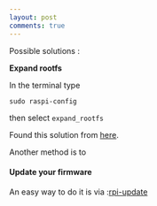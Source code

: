 ```yaml
---
layout: post
comments: true
---
```

Possible solutions :

**Expand rootfs**

In the terminal type

    sudo raspi-config

then select `expand_rootfs`

Found this solution from [here](http://www.raspberrypi.org/phpBB3/viewtopic.php?t=9210&p=118240).

Another method is to

#### Update your firmware

An easy way to do it is via :[rpi-update](https://github.com/Hexxeh/rpi-update)
